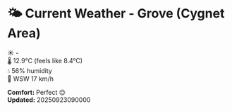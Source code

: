 # 🌤️ Current Weather - Grove (Cygnet Area)

☀️ **-**  
🌡️ 12.9°C (feels like 8.4°C)  
💧 56% humidity  
💨 WSW 17 km/h  

**Comfort:** Perfect 😌  
**Updated:** 20250923090000
